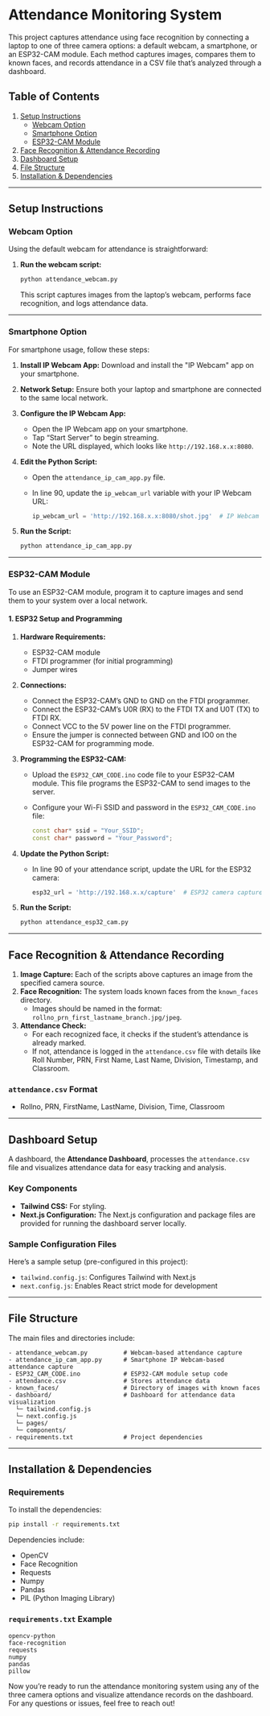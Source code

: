 # Attendance Monitoring System

This project captures attendance using face recognition by connecting a laptop to one of three camera options: a default webcam, a smartphone, or an ESP32-CAM module. Each method captures images, compares them to known faces, and records attendance in a CSV file that’s analyzed through a dashboard.

## Table of Contents
1. [Setup Instructions](#setup-instructions)
   - [Webcam Option](#webcam-option)
   - [Smartphone Option](#smartphone-option)
   - [ESP32-CAM Module](#esp32-cam-module)
2. [Face Recognition & Attendance Recording](#face-recognition--attendance-recording)
3. [Dashboard Setup](#dashboard-setup)
4. [File Structure](#file-structure)
5. [Installation & Dependencies](#installation--dependencies)

---

## Setup Instructions

### Webcam Option

Using the default webcam for attendance is straightforward:

1. **Run the webcam script:**

   ```bash
   python attendance_webcam.py
   ```

   This script captures images from the laptop’s webcam, performs face recognition, and logs attendance data.

---

### Smartphone Option

For smartphone usage, follow these steps:

1. **Install IP Webcam App:** Download and install the "IP Webcam" app on your smartphone.
2. **Network Setup:** Ensure both your laptop and smartphone are connected to the same local network.
3. **Configure the IP Webcam App:**
   - Open the IP Webcam app on your smartphone.
   - Tap “Start Server” to begin streaming.
   - Note the URL displayed, which looks like `http://192.168.x.x:8080`.
4. **Edit the Python Script:**
   - Open the `attendance_ip_cam_app.py` file.
   - In line 90, update the `ip_webcam_url` variable with your IP Webcam URL:
   
     ```python
     ip_webcam_url = 'http://192.168.x.x:8080/shot.jpg'  # IP Webcam snapshot URL
     ```

5. **Run the Script:**

   ```bash
   python attendance_ip_cam_app.py
   ```

---

### ESP32-CAM Module

To use an ESP32-CAM module, program it to capture images and send them to your system over a local network.

#### 1. ESP32 Setup and Programming

1. **Hardware Requirements:**
   - ESP32-CAM module
   - FTDI programmer (for initial programming)
   - Jumper wires

2. **Connections:**
   - Connect the ESP32-CAM’s GND to GND on the FTDI programmer.
   - Connect the ESP32-CAM’s U0R (RX) to the FTDI TX and U0T (TX) to FTDI RX.
   - Connect VCC to the 5V power line on the FTDI programmer.
   - Ensure the jumper is connected between GND and IO0 on the ESP32-CAM for programming mode.

3. **Programming the ESP32-CAM:**
   - Upload the `ESP32_CAM_CODE.ino` code file to your ESP32-CAM module. This file programs the ESP32-CAM to send images to the server.
   - Configure your Wi-Fi SSID and password in the `ESP32_CAM_CODE.ino` file:

     ```cpp
     const char* ssid = "Your_SSID";
     const char* password = "Your_Password";
     ```

4. **Update the Python Script:**
   - In line 90 of your attendance script, update the URL for the ESP32 camera:

     ```python
     esp32_url = 'http://192.168.x.x/capture'  # ESP32 camera capture URL
     ```

5. **Run the Script:**

   ```bash
   python attendance_esp32_cam.py
   ```

---

## Face Recognition & Attendance Recording

1. **Image Capture:** Each of the scripts above captures an image from the specified camera source.
2. **Face Recognition:** The system loads known faces from the `known_faces` directory.
   - Images should be named in the format: `rollno_prn_first_lastname_branch.jpg/jpeg`.
3. **Attendance Check:**
   - For each recognized face, it checks if the student’s attendance is already marked.
   - If not, attendance is logged in the `attendance.csv` file with details like Roll Number, PRN, First Name, Last Name, Division, Timestamp, and Classroom.

### `attendance.csv` Format
- Rollno, PRN, FirstName, LastName, Division, Time, Classroom

---

## Dashboard Setup

A dashboard, the **Attendance Dashboard**, processes the `attendance.csv` file and visualizes attendance data for easy tracking and analysis.

### Key Components
- **Tailwind CSS:** For styling.
- **Next.js Configuration:** The Next.js configuration and package files are provided for running the dashboard server locally.

### Sample Configuration Files
Here’s a sample setup (pre-configured in this project):

- `tailwind.config.js`: Configures Tailwind with Next.js
- `next.config.js`: Enables React strict mode for development

---

## File Structure

The main files and directories include:

```
- attendance_webcam.py          # Webcam-based attendance capture
- attendance_ip_cam_app.py      # Smartphone IP Webcam-based attendance capture
- ESP32_CAM_CODE.ino            # ESP32-CAM module setup code
- attendance.csv                # Stores attendance data
- known_faces/                  # Directory of images with known faces
- dashboard/                    # Dashboard for attendance data visualization
  └─ tailwind.config.js
  └─ next.config.js
  └─ pages/
  └─ components/
- requirements.txt              # Project dependencies
```

---

## Installation & Dependencies

### Requirements

To install the dependencies:

```bash
pip install -r requirements.txt
```

Dependencies include:
- OpenCV
- Face Recognition
- Requests
- Numpy
- Pandas
- PIL (Python Imaging Library)

### `requirements.txt` Example

```plaintext
opencv-python
face-recognition
requests
numpy
pandas
pillow
```

Now you’re ready to run the attendance monitoring system using any of the three camera options and visualize attendance records on the dashboard. For any questions or issues, feel free to reach out!

